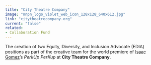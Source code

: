 ```yaml
---
title: "City Theatre Company"
image: "nnpn_logo_violet_web_icon_128x128_640x612.jpg"
link: "citytheatrecompany.org"
current: "false"
related:
- Collaboration Fund
---
```


The creation of two Equity, Diversity, and Inclusion Advocate (EDIA) positions as part of the creative team for the world premiere of <a href="https://newplayexchange.org/users/30905/isaac-gomez" rel="nofollow">Isaac Gomez</a>’s *PerkUp PerKup* at **City Theatre Company**.

